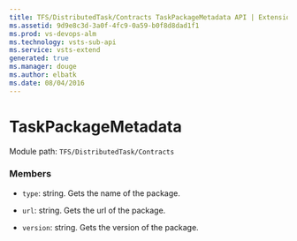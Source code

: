 ```yaml
---
title: TFS/DistributedTask/Contracts TaskPackageMetadata API | Extensions for Visual Studio Team Services
ms.assetid: 9d9e8c3d-3a0f-4fc9-0a59-b0f8d8dad1f1
ms.prod: vs-devops-alm
ms.technology: vsts-sub-api
ms.service: vsts-extend
generated: true
ms.manager: douge
ms.author: elbatk
ms.date: 08/04/2016
---
```


# TaskPackageMetadata

Module path: `TFS/DistributedTask/Contracts`


### Members

* `type`: string. Gets the name of the package.

* `url`: string. Gets the url of the package.

* `version`: string. Gets the version of the package.

